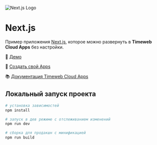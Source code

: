 ![Next.js Logo](https://st.timeweb.com/cloud-static/apps-logo/nextjs.svg)

# Next.js

Пример приложения [Next.js](https://nextjs.org/), которое можно развернуть в **Timeweb Cloud Apps** без настройки.

:tada: [Демо](https://timeweb-cloud-app-example-next-e66b.twc1.net)

:rocket: [Создать свой Apps](https://timeweb.cloud/my/apps/create)

:books: [Документация Timeweb Cloud Apps](https://timeweb.cloud/docs/apps)

## <a name="dev"></a>Локальный запуск проекта

```bash
# установка зависимостей
npm install

# запуск в дев режиме с отслеживанием изменений
npm run dev

# сборка для продакшн с минификацией
npm run build
```
